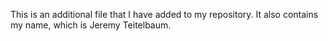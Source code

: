 This is an additional file that I have added to my repository.
It also contains my name, which is Jeremy Teitelbaum.